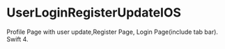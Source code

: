 # UserLoginRegisterUpdateIOS
Profile Page with user update,Register Page, Login Page(include tab bar). Swift 4.

